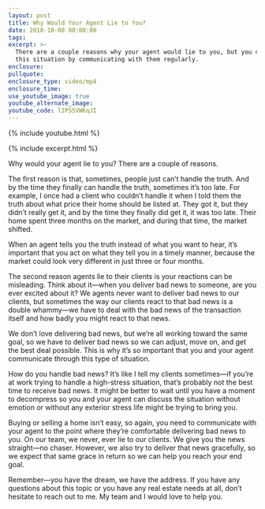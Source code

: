 ```yaml
---
layout: post
title: Why Would Your Agent Lie to You?
date: 2018-10-08 00:00:00
tags:
excerpt: >-
  There are a couple reasons why your agent would lie to you, but you can avoid
  this situation by communicating with them regularly.
enclosure:
pullquote:
enclosure_type: video/mp4
enclosure_time:
use_youtube_image: true
youtube_alternate_image:
youtube_code: lIPS5VWKqJI
---
```

{% include youtube.html %}

{% include excerpt.html %}

Why would your agent lie to you? There are a couple of reasons.

The first reason is that, sometimes, people just can’t handle the truth. And by the time they finally can handle the truth, sometimes it’s too late. For example, I once had a client who couldn’t handle it when I told them the truth about what price their home should be listed at. They got it, but they didn’t really get it, and by the time they finally did get it, it was too late. Their home spent three months on the market, and during that time, the market shifted.

When an agent tells you the truth instead of what you want to hear, it’s important that you act on what they tell you in a timely manner, because the market could look very different in just three or four months.

The second reason agents lie to their clients is your reactions can be misleading. Think about it—when you deliver bad news to someone, are you ever excited about it? We agents never want to deliver bad news to our clients, but sometimes the way our clients react to that bad news is a double whammy—we have to deal with the bad news of the transaction itself and how badly you might react to that news.

We don’t love delivering bad news, but we’re all working toward the same goal, so we have to deliver bad news so we can adjust, move on, and get the best deal possible. This is why it’s so important that you and your agent communicate through this type of situation.

How do you handle bad news? It’s like I tell my clients sometimes—if you’re at work trying to handle a high-stress situation, that’s probably not the best time to receive bad news. It might be better to wait until you have a moment to decompress so you and your agent can discuss the situation without emotion or without any exterior stress life might be trying to bring you.

Buying or selling a home isn’t easy, so again, you need to communicate with your agent to the point where they’re comfortable delivering bad news to you. On our team, we never, ever lie to our clients. We give you the news straight—no chaser. However, we also try to deliver that news gracefully, so we expect that same grace in return so we can help you reach your end goal.

Remember—you have the dream, we have the address. If you have any questions about this topic or you have any real estate needs at all, don’t hesitate to reach out to me. My team and I would love to help you.
